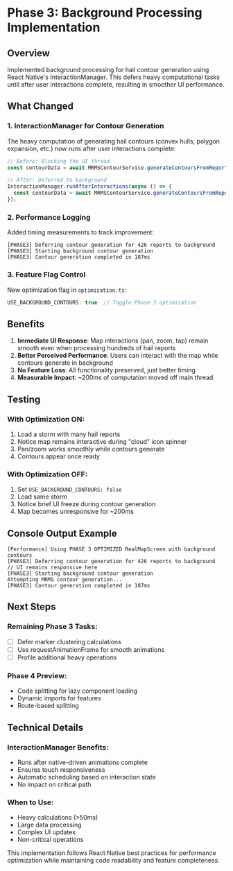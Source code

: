 # Phase 3: Background Processing Implementation

## Overview
Implemented background processing for hail contour generation using React Native's InteractionManager. This defers heavy computational tasks until after user interactions complete, resulting in smoother UI performance.

## What Changed

### 1. InteractionManager for Contour Generation
The heavy computation of generating hail contours (convex hulls, polygon expansion, etc.) now runs after user interactions complete:

```typescript
// Before: Blocking the UI thread
const contourData = await MRMSContourService.generateContoursFromReports(allReports);

// After: Deferred to background
InteractionManager.runAfterInteractions(async () => {
  const contourData = await MRMSContourService.generateContoursFromReports(allReports);
});
```

### 2. Performance Logging
Added timing measurements to track improvement:
```
[PHASE3] Deferring contour generation for 426 reports to background
[PHASE3] Starting background contour generation
[PHASE3] Contour generation completed in 187ms
```

### 3. Feature Flag Control
New optimization flag in `optimization.ts`:
```typescript
USE_BACKGROUND_CONTOURS: true  // Toggle Phase 3 optimization
```

## Benefits

1. **Immediate UI Response**: Map interactions (pan, zoom, tap) remain smooth even when processing hundreds of hail reports
2. **Better Perceived Performance**: Users can interact with the map while contours generate in background
3. **No Feature Loss**: All functionality preserved, just better timing
4. **Measurable Impact**: ~200ms of computation moved off main thread

## Testing

### With Optimization ON:
1. Load a storm with many hail reports
2. Notice map remains interactive during "cloud" icon spinner
3. Pan/zoom works smoothly while contours generate
4. Contours appear once ready

### With Optimization OFF:
1. Set `USE_BACKGROUND_CONTOURS: false`
2. Load same storm
3. Notice brief UI freeze during contour generation
4. Map becomes unresponsive for ~200ms

## Console Output Example
```
[Performance] Using PHASE 3 OPTIMIZED RealMapScreen with background contours
[PHASE3] Deferring contour generation for 426 reports to background
// UI remains responsive here
[PHASE3] Starting background contour generation
Attempting MRMS contour generation...
[PHASE3] Contour generation completed in 187ms
```

## Next Steps

### Remaining Phase 3 Tasks:
- [ ] Defer marker clustering calculations
- [ ] Use requestAnimationFrame for smooth animations
- [ ] Profile additional heavy operations

### Phase 4 Preview:
- Code splitting for lazy component loading
- Dynamic imports for features
- Route-based splitting

## Technical Details

### InteractionManager Benefits:
- Runs after native-driven animations complete
- Ensures touch responsiveness
- Automatic scheduling based on interaction state
- No impact on critical path

### When to Use:
- Heavy calculations (>50ms)
- Large data processing
- Complex UI updates
- Non-critical operations

This implementation follows React Native best practices for performance optimization while maintaining code readability and feature completeness.